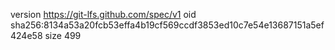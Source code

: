 version https://git-lfs.github.com/spec/v1
oid sha256:8134a53a20fcb53effa4b19cf569ccdf3853ed10c7e54e13687151a5ef424e58
size 499
